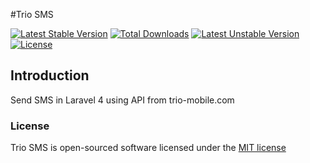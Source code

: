 #Trio SMS

[![Latest Stable Version](https://poser.pugx.org/slayerz/triosms/v/stable.svg)](https://packagist.org/packages/slayerz/triosms)
[![Total Downloads](https://poser.pugx.org/slayerz/triosms/downloads.svg)](https://packagist.org/packages/slayerz/triosms)
[![Latest Unstable Version](https://poser.pugx.org/slayerz/triosms/v/unstable.svg)](https://packagist.org/packages/slayerz/triosms)
[![License](https://poser.pugx.org/slayerz/triosms/license.svg)](https://packagist.org/packages/slayerz/triosms)

## Introduction

Send SMS in Laravel 4 using API from trio-mobile.com

### License

Trio SMS is open-sourced software licensed under the [MIT license](http://opensource.org/licenses/MIT)